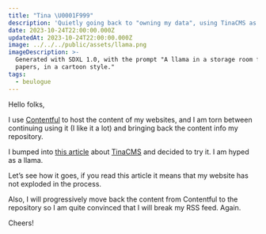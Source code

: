 ```yaml
---
title: "Tina \U0001F999"
description: 'Quietly going back to "owning my data", using TinaCMS as a lovely editor'
date: 2023-10-24T22:00:00.000Z
updatedAt: 2023-10-24T22:00:00.000Z
image: ../../../public/assets/llama.png
imageDescription: >-
  Generated with SDXL 1.0, with the prompt "A llama in a storage room full of  
  papers, in a cartoon style."
tags:
  - beulogue
---
```


Hello folks,

I use [Contentful](https://www.contentful.com/) to host the content of my websites, and I am torn between continuing using it (I like it a lot) and bringing back the content info my repository.

I bumped into [this article](https://blog.cassidoo.co/post/trying-tinacms/) about [TinaCMS](https://tina.io/) and decided to try it. I am hyped as a llama.

Let’s see how it goes, if you read this article it means that my website has not exploded in the process.

Also, I will progressively move back the content from Contentful to the repository so I am quite convinced that I will break my RSS feed. Again.

Cheers!
